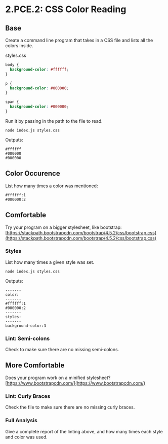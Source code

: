 # 2.PCE.2: CSS Color Reading

## Base

Create a command line program that takes in a CSS file and lists all the colors inside.

styles.css

```css
body {
  background-color: #ffffff;
}

p {
  background-color: #000000;
}

span {
  background-color: #000000;
}
```

Run it by passing in the path to the file to read.

```text
node index.js styles.css
```

Outputs:

```text
#ffffff
#000000
#000000
```

## Color Occurence

List how many times a color was mentioned:

```text
#ffffff:1
#000000:2
```

## Comfortable

Try your program on a bigger stylesheet, like bootstrap: [https://stackpath.bootstrapcdn.com/bootstrap/4.5.2/css/bootstrap.css](https://stackpath.bootstrapcdn.com/bootstrap/4.5.2/css/bootstrap.css)

### Styles

List how many times a given style was set.

```
node index.js styles.css
```

Outputs:

```text
-------
color:
-------
#ffffff:1
#000000:2
-------
styles:
-------
background-color:3
```

### Lint: Semi-colons

Check to make sure there are no missing semi-colons.

## More Comfortable

Does your program work on a minified stylesheet? [https://www.bootstrapcdn.com/](https://www.bootstrapcdn.com/)

### Lint: Curly Braces

Check the file to make sure there are no missing curly braces.

### Full Analysis

Give a complete report of the linting above, and how many times each style and color was used.

